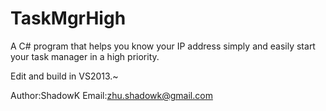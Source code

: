 # TaskMgrHigh
A C# program that helps you know your IP address simply and easily start your task manager in a high priority.

Edit and build in VS2013.~

Author:ShadowK
Email:zhu.shadowk@gmail.com